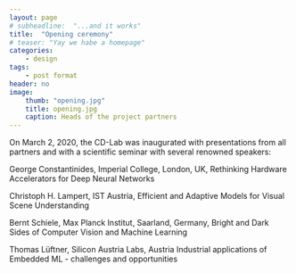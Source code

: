 ```yaml
---
layout: page
# subheadline:  "...and it works"
title:  "Opening ceremony"
# teaser: "Yay we habe a homepage"
categories:
    - design
tags:
    - post format
header: no
image:
    thumb: "opening.jpg"
    title: opening.jpg
    caption: Heads of the project partners
---
```




On March 2, 2020, the CD-Lab was inaugurated with presentations from all partners and with a scientific seminar with several renowned speakers:

George Constantinides, Imperial College, London, UK, Rethinking Hardware Accelerators for Deep Neural Networks

Christoph H. Lampert, IST Austria, Efficient and Adaptive Models for Visual Scene Understanding

Bernt Schiele, Max Planck Institut, Saarland, Germany, Bright and Dark Sides of Computer Vision and Machine Learning

Thomas Lüftner, Silicon Austria Labs, Austria Industrial applications of Embedded ML - challenges and opportunities

